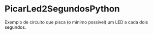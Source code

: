# PicarLed2SegundosPython
Exemplo de circuito que pisca (o mínimo possível) um LED a cada dois segundos.
